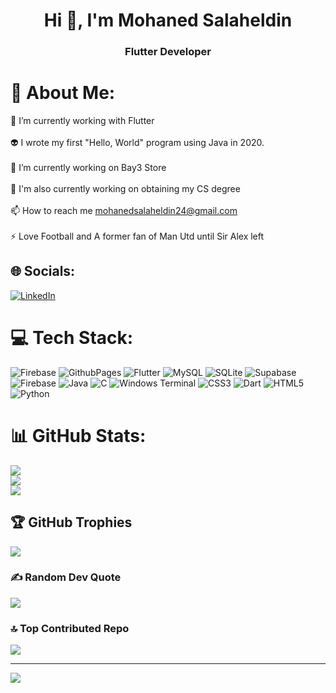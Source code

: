 <h1 align="center">Hi 👋, I'm Mohaned Salaheldin </h1>
<h3 align="center">Flutter Developer</h3>

# 💫 About Me:
🌱 I’m currently working with Flutter<br><br>👽 I wrote my first "Hello, World" program using Java in 2020.<br><br>🔭 I’m currently working on Bay3 Store<br><br>🏃 I'm also currently working on obtaining my CS degree<br><br>📫 How to reach me mohanedsalaheldin24@gmail.com<br><br>⚡ Love Football and A former fan of Man Utd until Sir Alex left


## 🌐 Socials:
[![LinkedIn](https://img.shields.io/badge/LinkedIn-%230077B5.svg?logo=linkedin&logoColor=white)](https://linkedin.com/in/https://www.linkedin.com/in/mohaned-salaheldin/) 

# 💻 Tech Stack:
![Firebase](https://img.shields.io/badge/firebase-%23039BE5.svg?style=for-the-badge&logo=firebase) ![GithubPages](https://img.shields.io/badge/github%20pages-121013?style=for-the-badge&logo=github&logoColor=white) ![Flutter](https://img.shields.io/badge/Flutter-%2302569B.svg?style=for-the-badge&logo=Flutter&logoColor=white) ![MySQL](https://img.shields.io/badge/mysql-%2300000f.svg?style=for-the-badge&logo=mysql&logoColor=white) ![SQLite](https://img.shields.io/badge/sqlite-%2307405e.svg?style=for-the-badge&logo=sqlite&logoColor=white) ![Supabase](https://img.shields.io/badge/Supabase-3ECF8E?style=for-the-badge&logo=supabase&logoColor=white) ![Firebase](https://img.shields.io/badge/Firebase-039BE5?style=for-the-badge&logo=Firebase&logoColor=white) ![Java](https://img.shields.io/badge/java-%23ED8B00.svg?style=for-the-badge&logo=openjdk&logoColor=white) ![C](https://img.shields.io/badge/c-%2300599C.svg?style=for-the-badge&logo=c&logoColor=white) ![Windows Terminal](https://img.shields.io/badge/Windows%20Terminal-%234D4D4D.svg?style=for-the-badge&logo=windows-terminal&logoColor=white) ![CSS3](https://img.shields.io/badge/css3-%231572B6.svg?style=for-the-badge&logo=css3&logoColor=white) ![Dart](https://img.shields.io/badge/dart-%230175C2.svg?style=for-the-badge&logo=dart&logoColor=white) ![HTML5](https://img.shields.io/badge/html5-%23E34F26.svg?style=for-the-badge&logo=html5&logoColor=white) ![Python](https://img.shields.io/badge/python-3670A0?style=for-the-badge&logo=python&logoColor=ffdd54)
# 📊 GitHub Stats:
![](https://github-readme-stats.vercel.app/api?username=mohanedSalaheldin&theme=dark&hide_border=false&include_all_commits=true&count_private=true)<br/>
![](https://github-readme-streak-stats.herokuapp.com/?user=mohanedSalaheldin&theme=dark&hide_border=false)<br/>
![](https://github-readme-stats.vercel.app/api/top-langs/?username=mohanedSalaheldin&theme=dark&hide_border=false&include_all_commits=true&count_private=true&layout=compact)

## 🏆 GitHub Trophies
![](https://github-profile-trophy.vercel.app/?username=mohanedSalaheldin&theme=monokai&no-frame=false&no-bg=false&margin-w=4)

### ✍️ Random Dev Quote
![](https://quotes-github-readme.vercel.app/api?type=horizontal&theme=radical)

### 🔝 Top Contributed Repo
![](https://github-contributor-stats.vercel.app/api?username=mohanedSalaheldin&limit=5&theme=dark&combine_all_yearly_contributions=true)

---
[![](https://visitcount.itsvg.in/api?id=mohanedSalaheldin&icon=0&color=0)](https://visitcount.itsvg.in)

<!-- Proudly created with GPRM ( https://gprm.itsvg.in ) -->
